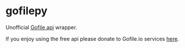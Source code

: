 # gofilepy
Unofficial [Gofile api](https://gofile.io/api) wrapper.

If you enjoy using the free api please donate to Gofile.io services [here](https://gofile.io/donate).

